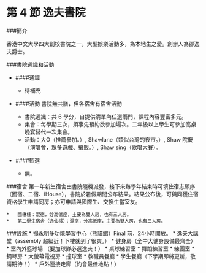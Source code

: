 # 第 4 節 逸夫書院

###簡介

香港中文大學四大創校書院之一，大型娛樂活動多，為本地生之愛。創辦人為邵逸夫爵士。

###書院通識和活動

* ####通識

    *   待補充

* ####活動
書院無共膳，但各宿舍有宿舍活動

    *   書院通識：共 6 學分，自提供清單內任選兩門，課程內容豐富多元。
    *   集會：每學期三次，須事先預約欲參加場次。二年級以上學生可參加高桌晚宴替代一次集會。
    *   活動：大O（推薦參加。）, Shawlane（類似台灣的夜市。）, Shaw 院慶（演唱會，眾多遊戲、攤販。）, Shaw sing（歌唱大賽）。

* ####甄選
    *   無。
    
###宿舍
第一年新生宿舍由書院隨機派發，接下來每學年結束時可填住宿志願序（國宿、二宿、iHouse），書院於暑假期間公布結果。結果公布後，可與同獲住宿資格學生申請同房；亦可申請與國際生、交換生當室友。

    *   國楙樓：混宿，分高低座，主要為雙人房，也有三人房。
    *   第二學生宿舍（逸仙樓）：混宿，分高低座，主要為雙人房，也有三人房。

###設施
    *   禢永明多功能學習中心（熊貓館）Final 前，24小時開放。
    *   逸夫大講堂（assembly 超級近！下樓就到了很爽。）
    *   健身房（全中大健身設備最齊全）
    *   室內外籃球場 （要加球隊必選逸夫！）
    *   桌球練習室
    *   舞蹈練習室
    *   練團室
    *   鋼琴房
    *   大螢幕電視房
    *   撞球室
    *   教職員餐廳
    *   學生餐廳（下學期即將更新，敬請期待！）
    *   戶外連接走廊（約會最佳地點！）